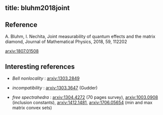 title: bluhm2018joint
---
## Reference

A. Bluhm, I. Nechita, Joint measurability of quantum effects and the matrix diamond, Journal of Mathematical Physics, 2018, 59, 112202


[arxiv:1807.01508](https://arxiv.org/abs/1807.01508)

## Interesting references

* *Bell nonlocality* : [arxiv:1303.2849](https://arxiv.org/abs/1303.2849)

* *incompatibility* : [arxiv:1303.3647](https://arxiv.org/abs/1303.3647) (Gudder)

* *free spectrahedra* :  [arxiv:1304.4272](https://arxiv.org/abs/1304.4272) (70 pages survey), [arxiv:1003.0908](https://arxiv.org/abs/1003.0908) (inclusion constants), 
[arxiv:1412.1481](https://arxiv.org/abs/1412.1481), [arxiv:1706.05654](https://arxiv.org/abs/1706.05654) (min and max matrix convex sets)



